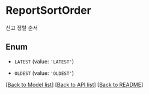 # ReportSortOrder

신고 정렬 순서

## Enum

* `LATEST` (value: `'LATEST'`)

* `OLDEST` (value: `'OLDEST'`)

[[Back to Model list]](../README.md#documentation-for-models) [[Back to API list]](../README.md#documentation-for-api-endpoints) [[Back to README]](../README.md)
